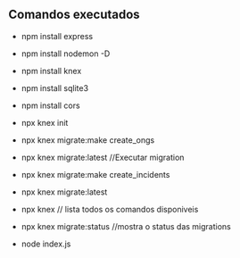
## Comandos executados

- npm install express
- npm install nodemon -D
- npm install knex
- npm install sqlite3
- npm install cors
- npx knex init
- npx knex migrate:make create_ongs
- npx knex migrate:latest //Executar migration
- npx knex migrate:make create_incidents
- npx knex migrate:latest

- npx knex // lista todos os comandos disponiveis
- npx knex migrate:status //mostra o status das migrations

- node index.js
